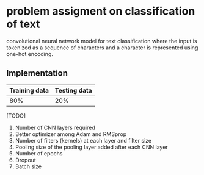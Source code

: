 # problem assigment on classification of text


convolutional neural network model for text classification where the input is tokenized as a sequence of characters and a character is represented using one-hot encoding.  

## Implementation

Training data | Testing data 
--- | --- 
80% | 20% 

[TODO]
1. Number of CNN layers required
2. Better optimizer among Adam and RMSprop
3. Number of filters (kernels) at each layer and filter size
4. Pooling size of the pooling layer added after each CNN layer
5. Number of epochs
6. Dropout
7. Batch size